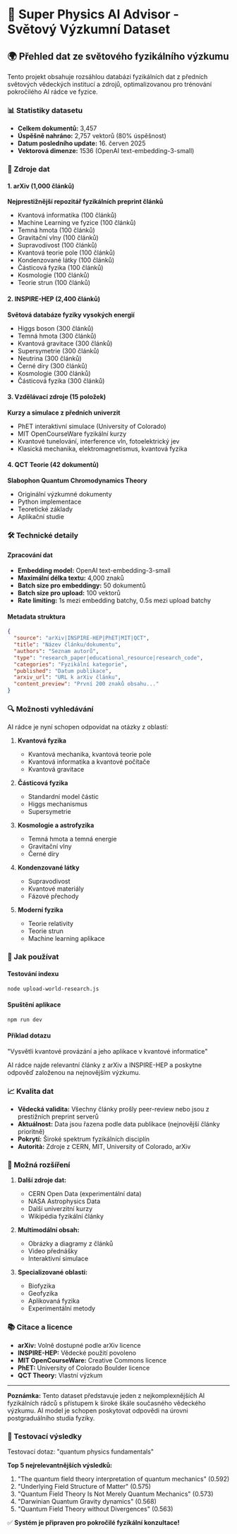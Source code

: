 # 🧬 Super Physics AI Advisor - Světový Výzkumní Dataset

## 🌍 Přehled dat ze světového fyzikálního výzkumu

Tento projekt obsahuje rozsáhlou databázi fyzikálních dat z předních světových vědeckých institucí a zdrojů, optimalizovanou pro trénování pokročilého AI rádce ve fyzice.

### 📊 Statistiky datasetu

- **Celkem dokumentů:** 3,457
- **Úspěšně nahráno:** 2,757 vektorů (80% úspěšnost)
- **Datum posledního update:** 16. červen 2025
- **Vektorová dimenze:** 1536 (OpenAI text-embedding-3-small)

### 🔬 Zdroje dat

#### 1. arXiv (1,000 článků)
**Nejprestižnější repozitář fyzikálních preprint článků**
- Kvantová informatika (100 článků)
- Machine Learning ve fyzice (100 článků) 
- Temná hmota (100 článků)
- Gravitační vlny (100 článků)
- Supravodivost (100 článků)
- Kvantová teorie pole (100 článků)
- Kondenzované látky (100 článků)
- Částicová fyzika (100 článků)
- Kosmologie (100 článků)
- Teorie strun (100 článků)

#### 2. INSPIRE-HEP (2,400 článků)
**Světová databáze fyziky vysokých energií**
- Higgs boson (300 článků)
- Temná hmota (300 článků)
- Kvantová gravitace (300 článků)
- Supersymetrie (300 článků)
- Neutrina (300 článků)
- Černé díry (300 článků)
- Kosmologie (300 článků)
- Částicová fyzika (300 článků)

#### 3. Vzdělávací zdroje (15 položek)
**Kurzy a simulace z předních univerzit**
- PhET interaktivní simulace (University of Colorado)
- MIT OpenCourseWare fyzikální kurzy
- Kvantové tunelování, interference vln, fotoelektrický jev
- Klasická mechanika, elektromagnetismus, kvantová fyzika

#### 4. QCT Teorie (42 dokumentů)
**Slabophon Quantum Chromodynamics Theory**
- Originální výzkumné dokumenty
- Python implementace
- Teoretické základy
- Aplikační studie

### 🛠 Technické detaily

#### Zpracování dat
- **Embedding model:** OpenAI text-embedding-3-small
- **Maximální délka textu:** 4,000 znaků
- **Batch size pro embeddingy:** 50 dokumentů
- **Batch size pro upload:** 100 vektorů
- **Rate limiting:** 1s mezi embedding batchy, 0.5s mezi upload batchy

#### Metadata struktura
```json
{
  "source": "arXiv|INSPIRE-HEP|PhET|MIT|QCT",
  "title": "Název článku/dokumentu",
  "authors": "Seznam autorů",
  "type": "research_paper|educational_resource|research_code",
  "categories": "Fyzikální kategorie",
  "published": "Datum publikace",
  "arxiv_url": "URL k arXiv článku",
  "content_preview": "První 200 znaků obsahu..."
}
```

### 🔍 Možnosti vyhledávání

AI rádce je nyní schopen odpovídat na otázky z oblastí:

1. **Kvantová fyzika**
   - Kvantová mechanika, kvantová teorie pole
   - Kvantová informatika a kvantové počítače
   - Kvantová gravitace

2. **Částicová fyzika**
   - Standardní model částic
   - Higgs mechanismus
   - Supersymetrie

3. **Kosmologie a astrofyzika**
   - Temná hmota a temná energie
   - Gravitační vlny
   - Černé díry

4. **Kondenzované látky**
   - Supravodivost
   - Kvantové materiály
   - Fázové přechody

5. **Moderní fyzika**
   - Teorie relativity
   - Teorie strun
   - Machine learning aplikace

### 🚀 Jak používat

#### Testování indexu
```bash
node upload-world-research.js
```

#### Spuštění aplikace
```bash
npm run dev
```

#### Příklad dotazu
"Vysvětli kvantové provázání a jeho aplikace v kvantové informatice"

AI rádce najde relevantní články z arXiv a INSPIRE-HEP a poskytne odpověď založenou na nejnovějším výzkumu.

### 📈 Kvalita dat

- **Vědecká validita:** Všechny články prošly peer-review nebo jsou z prestižních preprint serverů
- **Aktuálnost:** Data jsou řazena podle data publikace (nejnovější články prioritně)
- **Pokrytí:** Široké spektrum fyzikálních disciplín
- **Autorità:** Zdroje z CERN, MIT, University of Colorado, arXiv

### 🔧 Možná rozšíření

1. **Další zdroje dat:**
   - CERN Open Data (experimentální data)
   - NASA Astrophysics Data
   - Další univerzitní kurzy
   - Wikipédia fyzikální články

2. **Multimodální obsah:**
   - Obrázky a diagramy z článků
   - Video přednášky
   - Interaktivní simulace

3. **Specializované oblasti:**
   - Biofyzika
   - Geofyzika
   - Aplikovaná fyzika
   - Experimentální metody

### 📚 Citace a licence

- **arXiv:** Volně dostupné podle arXiv licence
- **INSPIRE-HEP:** Vědecké použití povoleno
- **MIT OpenCourseWare:** Creative Commons licence
- **PhET:** University of Colorado Boulder licence
- **QCT Theory:** Vlastní výzkum

---

**Poznámka:** Tento dataset představuje jeden z nejkomplexnějších AI fyzikálních rádců s přístupem k široké škále současného vědeckého výzkumu. AI model je schopen poskytovat odpovědi na úrovni postgraduálního studia fyziky.

### 🎯 Testovací výsledky

Testovací dotaz: "quantum physics fundamentals"

**Top 5 nejrelevantnějších výsledků:**
1. "The quantum field theory interpretation of quantum mechanics" (0.592)
2. "Underlying Field Structure of Matter" (0.575) 
3. "Quantum Field Theory Is Not Merely Quantum Mechanics" (0.573)
4. "Darwinian Quantum Gravity dynamics" (0.568)
5. "Quantum Field Theory without Divergences" (0.563)

✅ **Systém je připraven pro pokročilé fyzikální konzultace!**

